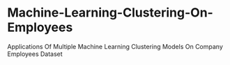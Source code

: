 # Machine-Learning-Clustering-On-Employees
Applications Of Multiple Machine Learning Clustering Models On Company Employees Dataset
